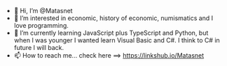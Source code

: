 - 👋 Hi, I’m @Matasnet
- 👀 I’m interested in economic, history of economic, numismatics and I love programming.
- 🌱 I’m currently learning JavaScript plus TypeScript and Python, but when I was younger I wanted learn Visual Basic and C#. I think to C# in future I will back.
- 📫 How to reach me... check here ==> https://linkshub.io/Matasnet 

<!---
Matasnet/Matasnet is a ✨ special ✨ repository because its `README.md` (this file) appears on your GitHub profile.
You can click the Preview link to take a look at your changes.
--->
